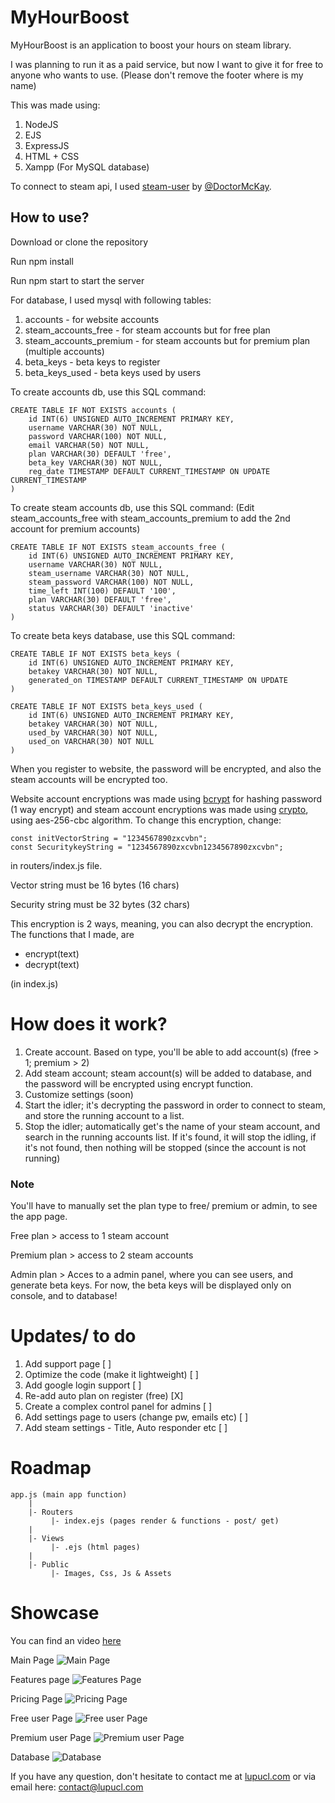 # MyHourBoost

MyHourBoost is an application to boost your hours on steam library.

I was planning to run it as a paid service, but now I want to give it for free to anyone who wants to use.
(Please don't remove the footer where is my name)

This was made using:
1. NodeJS
2. EJS
3. ExpressJS
4. HTML + CSS
5. Xampp (For MySQL database)

To connect to steam api, I used [steam-user](https://github.com/DoctorMcKay/node-steam-user) by [@DoctorMcKay](https://github.com/DoctorMcKay).

## How to use?
Download or clone the repository

Run npm install

Run npm start to start the server

For database, I used mysql with following tables:

1. accounts - for website accounts
2. steam_accounts_free - for steam accounts but for free plan
3. steam_accounts_premium - for steam accounts but for premium plan (multiple accounts)
4. beta_keys - beta keys to register
5. beta_keys_used - beta keys used by users


To create accounts db, use this SQL command:
```
CREATE TABLE IF NOT EXISTS accounts (
    id INT(6) UNSIGNED AUTO_INCREMENT PRIMARY KEY,
    username VARCHAR(30) NOT NULL,
    password VARCHAR(100) NOT NULL,
    email VARCHAR(50) NOT NULL,
	plan VARCHAR(30) DEFAULT 'free',
	beta_key VARCHAR(30) NOT NULL,
    reg_date TIMESTAMP DEFAULT CURRENT_TIMESTAMP ON UPDATE CURRENT_TIMESTAMP
)
```

To create steam accounts db, use this SQL command:
(Edit steam_accounts_free with steam_accounts_premium to add the 2nd account for premium accounts)
```
CREATE TABLE IF NOT EXISTS steam_accounts_free (
    id INT(6) UNSIGNED AUTO_INCREMENT PRIMARY KEY,
    username VARCHAR(30) NOT NULL,
    steam_username VARCHAR(30) NOT NULL,
    steam_password VARCHAR(100) NOT NULL,
    time_left INT(100) DEFAULT '100',
    plan VARCHAR(30) DEFAULT 'free',
    status VARCHAR(30) DEFAULT 'inactive'
)
```

To create beta keys database, use this SQL command:
```
CREATE TABLE IF NOT EXISTS beta_keys (
    id INT(6) UNSIGNED AUTO_INCREMENT PRIMARY KEY,
    betakey VARCHAR(30) NOT NULL,
    generated_on TIMESTAMP DEFAULT CURRENT_TIMESTAMP ON UPDATE 
)

CREATE TABLE IF NOT EXISTS beta_keys_used (
    id INT(6) UNSIGNED AUTO_INCREMENT PRIMARY KEY,
    betakey VARCHAR(30) NOT NULL,
    used_by VARCHAR(30) NOT NULL,
    used_on VARCHAR(30) NOT NULL
)
```


When you register to website, the password will be encrypted, and also the steam accounts will be encrypted too.

Website account encryptions was made using [bcrypt](https://www.npmjs.com/package/bcrypt) for hashing password (1 way encrypt) and steam account encryptions was made using [crypto](https://nodejs.org/api/crypto.html), using aes-256-cbc algorithm.
To change this encryption, change:
```
const initVectorString = "1234567890zxcvbn";
const SecuritykeyString = "1234567890zxcvbn1234567890zxcvbn";
```
in routers/index.js file.

Vector string must be 16 bytes (16 chars)

Security string must be 32 bytes (32 chars)

This encryption is 2 ways, meaning, you can also decrypt the encryption.
The functions that I made, are 
- encrypt(text)
- decrypt(text)

(in index.js)

# How does it work?
1. Create account. Based on type, you'll be able to add account(s) (free > 1; premium > 2)
2. Add steam account; steam account(s) will be added to database, and the password will be encrypted using encrypt function.
3. Customize settings (soon)
4. Start the idler; it's decrypting the password in order to connect to steam, and store the running account to a list.
5. Stop the idler; automatically get's the name of your steam account, and search in the running accounts list. If it's found, it will stop the idling, if it's not found, then nothing will be stopped (since the account is not running)



### Note
You'll have to manually set the plan type to free/ premium or admin, to see the app page.

Free plan > access to 1 steam account

Premium plan > access to 2 steam accounts

Admin plan > Acces to a admin panel, where you can see users, and generate beta keys. For now, the beta keys will be displayed only on console, and to database!

# Updates/ to do
1. Add support page [ ]
2. Optimize the code (make it lightweight) [ ]
3. Add google login support [ ]
4. Re-add auto plan on register (free) [X]
5. Create a complex control panel for admins [ ]
6. Add settings page to users (change pw, emails etc) [ ]
7. Add steam settings - Title, Auto responder etc [ ]
# Roadmap
```
app.js (main app function)
    |
    |- Routers
         |- index.ejs (pages render & functions - post/ get)
    |
    |- Views
         |- .ejs (html pages)
    |
    |- Public
         |- Images, Css, Js & Assets

```

# Showcase
You can find an video [here](https://www.youtube.com/watch?v=sDBT-DZDIy4)



Main Page
![Main Page](showcase/1.png)

Features page
![Features Page](showcase/2.png)

Pricing Page
![Pricing Page](showcase/3.png)

Free user Page
![Free user Page](showcase/4.png)

Premium user Page
![Premium user Page](showcase/5.png)

Database
![Database](showcase/Screenshot_1.png)


If you have any question, don't hesitate to contact me at [lupucl.com](https://lupucl.com) or via email here: contact@lupucl.com

